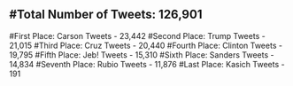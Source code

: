 #Total Number of Tweets: 126,901 
---
#First Place: Carson Tweets - 23,442
#Second Place: Trump Tweets - 21,015
#Third Place: Cruz Tweets - 20,440
#Fourth Place: Clinton Tweets - 19,795
#Fifth Place: Jeb! Tweets - 15,310
#Sixth Place: Sanders Tweets - 14,834
#Seventh Place: Rubio Tweets - 11,876
#Last Place: Kasich Tweets - 191
